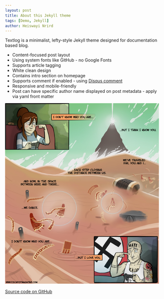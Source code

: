 ```yaml
---
layout: post
title: About this Jekyll theme
tags: [Demo, Jekyll]
author: Heiswayi Nrird
---
```


Textlog is a minimalist, lefty-style Jekyll theme designed for documentation based blog.

- Content-focused post layout
- Using system fonts like GitHub - no Google Fonts
- Supports article tagging
- White clean design
- Contains intro section on homepage
- Supports comment if enabled - using [Disqus comment](https://disqus.com/)
- Responsive and mobile-friendly
- Post can have specific author name displayed on post metadata - apply via yaml front matter

![Alt text](/assets/images/85879.jpg)

[Source code on GitHub](https://github.com/heiswayi/textlog)
